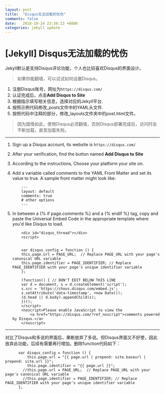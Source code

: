 ```yaml
---
layout: post
title:  "Disqus无法加载的忧伤"
comments: false
date:   2018-10-24 23:36:13 +0800
categories: jekyll update
---
```

# [Jekyll] Disqus无法加载的忧伤
Jekyll默认是支持Disqus评论功能，个人也比较喜欢Disqus的界面设计。
> 如果你能翻墙，可以试试如何设置Disqus。

1. 注册Disqus账号，网址为`https://disqus.com/`
2. 认证完成后，点击<strong>Add Disqus to Site</strong>
3. 根据指示填写相关信息，选择对应的Jekyll平台.
4. 按照示例代码修改_posts文件中的YAML头文件.
5. 按照代码中注释的部分，修改_layouts文件夹中的post.html文件。

> 因为国情如此，使用Disqus必须翻墙，否则Disqus部署完成后，访问时会不断加载，直至加载失败。

-------

1. Sign up a Disqus account, its website is `https://disqus.com/`
2. After your verification, find the button named <strong>Add Disqus to Site</strong>
3. According to the instructions, Choose your platform your site on.
4. Add a variable called comments to the YAML Front Matter and set its value to true. A sample front matter might look like:<br>
    ```
        ---
        layout: default
        comments: true
        # other options
        ---
    ```
5. In between a {% if page.comments %} and a {% endif %} tag, copy and paste the Universal Embed Code in the appropriate template where you'd like Disqus to load.

    ```
        <div id="disqus_thread"></div>
        <script>
        

        var disqus_config = function () {
        this.page.url = PAGE_URL;  // Replace PAGE_URL with your page's canonical URL variable
        this.page.identifier = PAGE_IDENTIFIER; // Replace PAGE_IDENTIFIER with your page's unique identifier variable
        };
        
        (function() { // DON'T EDIT BELOW THIS LINE
        var d = document, s = d.createElement('script');
        s.src = 'https://chous.disqus.com/embed.js';
        s.setAttribute('data-timestamp', +new Date());
        (d.head || d.body).appendChild(s);
        })();
        </script>
        <noscript>Please enable JavaScript to view the 
            <a href="https://disqus.com/?ref_noscript">comments powered by Disqus.</a>
        </noscript>                           
    ```

-------
对比了Disqus和多说的界面后，果断放弃了多说。但Disqus界面又不好使，因此放弃此功能，后续有需要再行增加。删除function代码如下：

```
      var disqus_config = function () {
          this.page.url = "{{ page.url | prepend: site.baseurl | prepend: site.url }}";
          this.page.identifier = "{{ page.url }}";
        //this.page.url = PAGE_URL;  // Replace PAGE_URL with your page's canonical URL variable
        //this.page.identifier = PAGE_IDENTIFIER; // Replace PAGE_IDENTIFIER with your page's unique identifier variable
      };

```